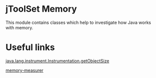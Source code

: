 # jToolSet Memory 

This module contains classes which help to investigate how Java works with memory.

# Useful links
[java.lang.instrument.Instrumentation.getObjectSize](http://docs.oracle.com/javase/7/docs/api/java/lang/instrument/Instrumentation.html#getObjectSize%28java.lang.Object%29)

[memory-measurer](https://code.google.com/p/memory-measurer/)
